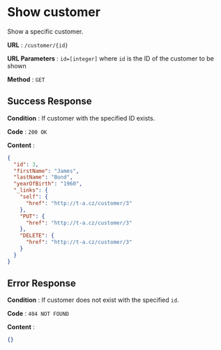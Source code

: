 # Show customer

Show a specific customer.

**URL** : `/customer/{id}`

**URL Parameters** : `id=[integer]` where `id` is the ID of the customer to be shown

**Method** : `GET`

## Success Response

**Condition** : If customer with the specified ID exists.

**Code** : `200 OK`

**Content** :

```json
{
  "id": 3,
  "firstName": "James",
  "lastName": "Bond",
  "yearOfBirth": "1960",
  "_links": {
    "self": {
      "href": "http://t-a.cz/customer/3"
    },
    "PUT": {
      "href": "http://t-a.cz/customer/3"
    },
    "DELETE": {
      "href": "http://t-a.cz/customer/3"
    }
  }
}
```
## Error Response

**Condition** : If customer does not exist with the specified `id`.

**Code** : `404 NOT FOUND`

**Content** : 
```json
{}
```
